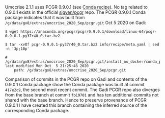 Umccrise 2.1.1 uses PCGR 0.9.0.1 (see [Conda
recipe](https://github.com/umccr/umccrise/blob/2.1.1/envs/pcgr_linux.yml#L17)). No tag related to 0.9.0.1 exists in the
official [sigven/pcgr](https://github.com/sigven/pcgr) repo. The PCGR 0.9.0.1 Conda package indicates that it was built
from `/g/data/gx8/extras/umccrise_2020_Sep/pcgr.git` Oct 5 2020 on Gadi:

```text
$ wget https://anaconda.org/pcgr/pcgr/0.9.0.1/download/linux-64/pcgr-0.9.0.1-py37r40_0.tar.bz2

$ tar -xvOf pcgr-0.9.0.1-py37r40_0.tar.bz2 info/recipe/meta.yaml | sed -n '3p;10p'

# /g/data/gx8/extras/umccrise_2020_Sep/pcgr.git/install_no_docker/conda_pkg/pcgr, last modified Mon Oct  5 21:25:48 2020
    path: /g/data/gx8/extras/umccrise_2020_Sep/pcgr.git
```

Comparison of commits in the PCGR repo on Gadi and contents of the 0.9.0.1 Conda package show the Conda package was
built at commit `417e2c9`, the second most recent commit. The Gadi PCGR repo also diverges from the base branch at
commit `fb19701` and has ten additional commits not shared with the base branch. Hence to preserve provenance of PCGR
0.9.0.1 I have created this branch containing the inferred source of the corresponding Conda package.
